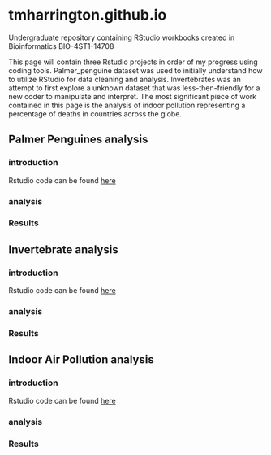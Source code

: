 # tmharrington.github.io
Undergraduate repository containing  RStudio workbooks created in Bioinformatics BIO-4ST1-14708

This page will contain three Rstudio projects in order of my progress using coding tools. Palmer_penguine dataset was used to initially understand how to utilize RStudio for data cleaning and analysis. Invertebrates was an attempt to first explore a unknown dataset that was less-then-friendly for a new coder to manipulate and interpret. 
The most significant piece of work contained in this page is the analysis of indoor pollution representing a percentage of deaths in countries across the globe.

## Palmer Penguines analysis
### introduction
Rstudio code can be found [here](https://github.com/tmharrington/BioStatisticalAnalysis/PalmerPenguins_Initial.html)

### analysis

### Results

## Invertebrate analysis
### introduction
Rstudio code can be found [here](https://github.com/tmharrington/BioStatisticalAnalysis/InvertAnalysis.html)

### analysis

### Results

## Indoor Air Pollution analysis 
### introduction
Rstudio code can be found [here](https://github.com/tmharrington/BioStatisticalAnalysis/IndoorPollution.html)

### analysis

### Results
